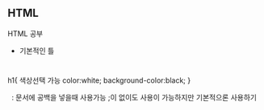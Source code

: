 ## HTML
HTML 공부

- 기본적인 틀
<!DOCTYPE html>
<html>
    <head>
        <title>HTML Basic</title>
    </head>
    <body>
        <h1>    </h1>
        h1{ 색상선택 가능
                color:white;
                background-color:black;
            }
    </body>
</html>

&nbsp; : 문서에 공백을 넣을때 사용가능
        ;이 없이도 사용이 가능하지만 기본적으론 사용하기